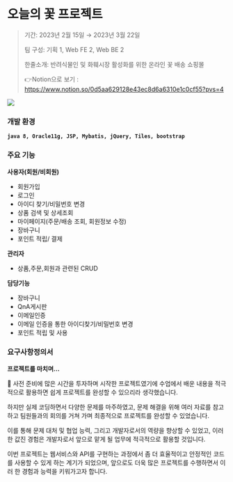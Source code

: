 # 오늘의 꽃 프로젝트


>기간: 2023년 2월 15일 → 2023년 3월 22일
>
>팀 구성: 기획 1, Web FE 2, Web BE 2
>
>한줄소개: 반려식물인 및 화훼시장 활성화를 위한 온라인 꽃 배송 쇼핑몰
>
>👉Notion으로 보기 : <https://www.notion.so/0d5aa629128e43ec8d6a6310e1c0cf55?pvs=4>


<img src="https://user-images.githubusercontent.com/125838428/228349693-75408c73-fe7a-483c-a813-e60c90cdddd4.png"/>

### **개발 환경**

**`java 8, Oracle11g, JSP, Mybatis, jQuery, Tiles, bootstrap`**

### **주요 기능**

**사용자(회원/비회원)**

- 회원가입
- 로그인
- 아이디 찾기/비밀번호 변경
- 상품 검색 및 상세조회
- 마이페이지(주문/배송 조회, 회원정보 수정)
- 장바구니
- 포인트 적립/ 결제

**관리자**

- 상품,주문,회원과 관련된 CRUD

**담당기능**

- 장바구니
- QnA게시판
- 이메일인증
- 이메일 인증을 통한 아이디찾기/비밀번호 변경
- 포인트 적립 및 사용


### **요구사항정의서**




**프로젝트를 마치며…**


🌷  사전 준비에 많은 시간을 투자하며 시작한 프로젝트였기에 수업에서 배운 내용을 적극적으로 활용하면 쉽게 프로젝트를 완성할 수 있으리라 생각했습니다.

 하지만 실제 코딩하면서 다양한 문제를 마주하였고, 문제 해결을 위해 여러 자료를 참고하고 팀원들과의 회의를 거쳐 가며 최종적으로 프로젝트를 완성할 수 있었습니다.

 이를 통해 문제 대처 및 협업 능력, 그리고 개발자로서의 역량을 향상할 수 있었고, 이러한 값진 경험은 개발자로서 앞으로 맡게 될 업무에 적극적으로 활용할 것입니다.

 이번 프로젝트는 웹서비스와 API를 구현하는 과정에서 좀 더 효율적이고 안정적인 코드를 사용할 수 있게 하는 계기가 되었으며, 앞으로도 더욱 많은 프로젝트를 수행하면서 이러      한 경험과 능력을 키워가고자 합니다.



